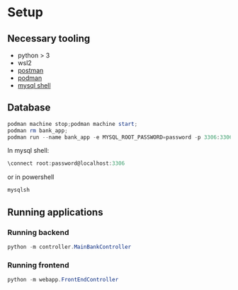 # Setup

## Necessary tooling
* python > 3
* wsl2
* [postman](https://www.postman.com/) 
* [podman](https://podman.io/)
* [mysql shell](https://dev.mysql.com/downloads/shell/)

## Database

```powershell
podman machine stop;podman machine start;
podman rm bank_app;
podman run --name bank_app -e MYSQL_ROOT_PASSWORD=password -p 3306:3306 -d mysql
```
In mysql shell:
```powershell
\connect root:password@localhost:3306
```
or in powershell
```powershell
mysqlsh
```

## Running applications

### Running backend
```powershell
python -m controller.MainBankController
```

### Running frontend
```powershell
python -m webapp.FrontEndController
```
